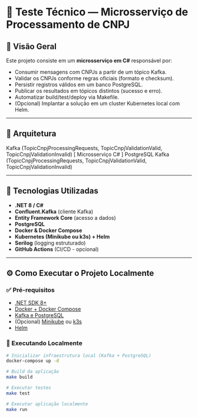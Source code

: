 ﻿# 🧪 Teste Técnico — Microsserviço de Processamento de CNPJ

## 📌 Visão Geral

Este projeto consiste em um **microsserviço em C#** responsável por:

- Consumir mensagens com CNPJs a partir de um tópico Kafka.
- Validar os CNPJs conforme regras oficiais (formato e checksum).
- Persistir registros válidos em um banco PostgreSQL.
- Publicar os resultados em tópicos distintos (sucesso e erro).
- Automatizar build/test/deploy via Makefile.
- (Opcional) Implantar a solução em um cluster Kubernetes local com Helm.

---

## 🧱 Arquitetura

Kafka (TopicCnpjProcessingRequests, TopicCnpjValidationValid, TopicCnpjValidationInvalid)
[ Microsserviço C# ]
PostgreSQL Kafka (TopicCnpjProcessingRequests, TopicCnpjValidationValid, TopicCnpjValidationInvalid)

---

## 🚀 Tecnologias Utilizadas

- **.NET 8 / C#**
- **Confluent.Kafka** (cliente Kafka)
- **Entity Framework Core** (acesso a dados)
- **PostgreSQL**
- **Docker & Docker Compose**
- **Kubernetes (Minikube ou k3s) + Helm**
- **Serilog** (logging estruturado)
- **GitHub Actions** (CI/CD - opcional)

---

## ⚙️ Como Executar o Projeto Localmente

### ✅ Pré-requisitos

- [.NET SDK 8+](https://dotnet.microsoft.com/en-us/download)
- [Docker + Docker Compose](https://docs.docker.com/get-docker/)
- [Kafka e PostgreSQL](https://github.com/confluentinc/cp-all-in-one)
- (Opcional) [Minikube](https://minikube.sigs.k8s.io/) ou [k3s](https://k3s.io/)
- [Helm](https://helm.sh/)

### 🔧 Executando Localmente

```bash
# Inicializar infraestrutura local (Kafka + PostgreSQL)
docker-compose up -d

# Build da aplicação
make build

# Executar testes
make test

# Executar aplicação localmente
make run
